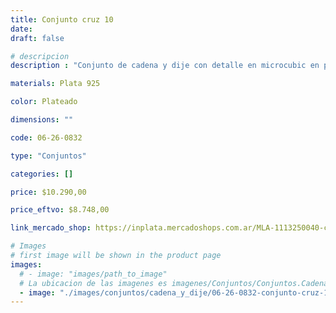 ```yaml
---
title: Conjunto cruz 10
date: 
draft: false

# descripcion
description : "Conjunto de cadena y dije con detalle en microcubic en plata 925. Largo de cadena 40, 45 o 50 cm a elección."

materials: Plata 925

color: Plateado

dimensions: ""

code: 06-26-0832

type: "Conjuntos"

categories: []

price: $10.290,00

price_eftvo: $8.748,00

link_mercado_shop: https://inplata.mercadoshops.com.ar/MLA-1113250040-conjunto-cadena-y-dije-de-plata-cruz-10-_JM

# Images
# first image will be shown in the product page
images:
  # - image: "images/path_to_image"
  # La ubicacion de las imagenes es imagenes/Conjuntos/Conjuntos.Cadena y Dije/06-26-0832-conjunto-cruz-10
  - image: "./images/conjuntos/cadena_y_dije/06-26-0832-conjunto-cruz-10.jpg"
---
```

